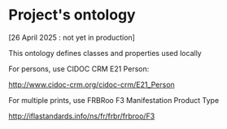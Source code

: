 # Project's ontology


[26 April 2025 : not yet in production]


This ontology defines classes and properties used locally 

For persons, use CIDOC CRM E21 Person:

http://www.cidoc-crm.org/cidoc-crm/E21_Person



For multiple prints, use FRBRoo F3 Manifestation Product Type

http://iflastandards.info/ns/fr/frbr/frbroo/F3

